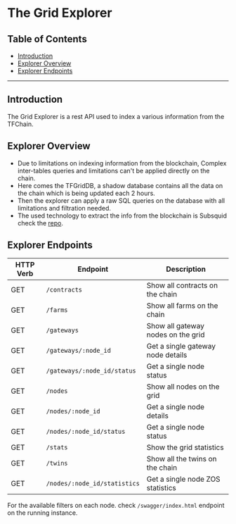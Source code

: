 <h1>The Grid Explorer</h1>

<h2>Table of Contents</h2>

- [Introduction](#introduction)
- [Explorer Overview](#explorer-overview)
- [Explorer Endpoints](#explorer-endpoints)

***

## Introduction

The Grid Explorer is a rest API used to index a various information from the TFChain.

## Explorer Overview

- Due to limitations on indexing information from the blockchain, Complex inter-tables queries and limitations can't be applied directly on the chain.
- Here comes the TFGridDB, a shadow database contains all the data on the chain which is being updated each 2 hours.
- Then the explorer can apply a raw SQL queries on the database with all limitations and filtration needed.
- The used technology to extract the info from the blockchain is Subsquid check the [repo](https://github.com/threefoldtech/tfchain_graphql).

## Explorer Endpoints

| HTTP Verb | Endpoint                    | Description                        |
| --------- | --------------------------- | ---------------------------------- |
| GET       | `/contracts`                | Show all contracts on the chain    |
| GET       | `/farms`                    | Show all farms on the chain        |
| GET       | `/gateways`                 | Show all gateway nodes on the grid |
| GET       | `/gateways/:node_id`        | Get a single gateway node details  |
| GET       | `/gateways/:node_id/status` | Get a single node status           |
| GET       | `/nodes`                    | Show all nodes on the grid         |
| GET       | `/nodes/:node_id`           | Get a single node details          |
| GET       | `/nodes/:node_id/status`    | Get a single node status           |
| GET       | `/stats`                    | Show the grid statistics           |
| GET       | `/twins`                    | Show all the twins on the chain    |
| GET       | `/nodes/:node_id/statistics`| Get a single node ZOS statistics   |

For the available filters on each node. check `/swagger/index.html` endpoint on the running instance.
